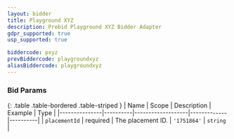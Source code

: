 ```yaml
---
layout: bidder
title: Playground XYZ
description: Prebid Playground XYZ Bidder Adapter
gdpr_supported: true
usp_supported: true

biddercode: pxyz
prevBiddercode: playgroundxyz
aliasBiddercode: playgroundxyz
---
```


### Bid Params

{: .table .table-bordered .table-striped }
| Name          | Scope    | Description       | Example     | Type     |
|---------------|----------|-------------------|-------------|----------|
| `placementId` | required | The placement ID. | `'1751864'` | `string` |
